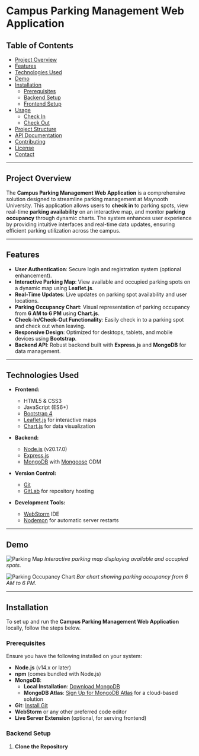 # Campus Parking Management Web Application



## Table of Contents

- [Project Overview](#project-overview)
- [Features](#features)
- [Technologies Used](#technologies-used)
- [Demo](#demo)
- [Installation](#installation)
    - [Prerequisites](#prerequisites)
    - [Backend Setup](#backend-setup)
    - [Frontend Setup](#frontend-setup)
- [Usage](#usage)
    - [Check In](#check-in)
    - [Check Out](#check-out)
- [Project Structure](#project-structure)
- [API Documentation](#api-documentation)
- [Contributing](#contributing)
- [License](#license)
- [Contact](#contact)

---

## Project Overview

The **Campus Parking Management Web Application** is a comprehensive solution designed to streamline parking management at Maynooth University. This application allows users to **check in** to parking spots, view real-time **parking availability** on an interactive map, and monitor **parking occupancy** through dynamic charts. The system enhances user experience by providing intuitive interfaces and real-time data updates, ensuring efficient parking utilization across the campus.

---

## Features

- **User Authentication**: Secure login and registration system (optional enhancement).
- **Interactive Parking Map**: View available and occupied parking spots on a dynamic map using **Leaflet.js**.
- **Real-Time Updates**: Live updates on parking spot availability and user locations.
- **Parking Occupancy Chart**: Visual representation of parking occupancy from **6 AM to 6 PM** using **Chart.js**.
- **Check-In/Check-Out Functionality**: Easily check in to a parking spot and check out when leaving.
- **Responsive Design**: Optimized for desktops, tablets, and mobile devices using **Bootstrap**.
- **Backend API**: Robust backend built with **Express.js** and **MongoDB** for data management.

---

## Technologies Used

- **Frontend:**
    - HTML5 & CSS3
    - JavaScript (ES6+)
    - [Bootstrap 4](https://getbootstrap.com/)
    - [Leaflet.js](https://leafletjs.com/) for interactive maps
    - [Chart.js](https://www.chartjs.org/) for data visualization

- **Backend:**
    - [Node.js](https://nodejs.org/) (v20.17.0)
    - [Express.js](https://expressjs.com/)
    - [MongoDB](https://www.mongodb.com/) with [Mongoose](https://mongoosejs.com/) ODM

- **Version Control:**
    - [Git](https://git-scm.com/)
    - [GitLab](https://gitlab.com/) for repository hosting

- **Development Tools:**
    - [WebStorm](https://www.jetbrains.com/webstorm/) IDE
    - [Nodemon](https://nodemon.io/) for automatic server restarts

---

## Demo

![Parking Map](./frontend/assets/map_screenshot.png) <!-- Replace with actual screenshots -->
*Interactive parking map displaying available and occupied spots.*

![Parking Occupancy Chart](./frontend/assets/chart_screenshot.png) <!-- Replace with actual screenshots -->
*Bar chart showing parking occupancy from 6 AM to 6 PM.*

---

## Installation

To set up and run the **Campus Parking Management Web Application** locally, follow the steps below.

### Prerequisites

Ensure you have the following installed on your system:

- **Node.js** (v14.x or later)
- **npm** (comes bundled with Node.js)
- **MongoDB**:
    - **Local Installation**: [Download MongoDB](https://www.mongodb.com/try/download/community)
    - **MongoDB Atlas**: [Sign Up for MongoDB Atlas](https://www.mongodb.com/cloud/atlas) for a cloud-based solution
- **Git**: [Install Git](https://git-scm.com/downloads)
- **WebStorm** or any other preferred code editor
- **Live Server Extension** (optional, for serving frontend)

### Backend Setup

1. **Clone the  Repository**

   ```bash
